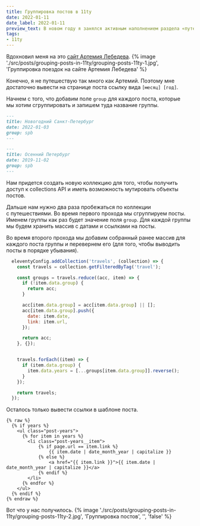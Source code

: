 ```yaml
---
title: Группировка постов в 11ty
date: 2022-01-11
date_label: 2022-01-11
preview_text: В новом году я занялся активным наполнением раздела «путешествия». Мне захотелось сгруппировать поездки и перелинковать между собой.
tags:
- 11ty
---
```

Вдохновил меня на это [сайт Артемия Лебедева](https://tema.ru).
{% image './src/posts/grouping-posts-in-11ty/grouping-posts-11ty-1.jpg', 'Группировка поездок на сайте Артемия Лебедева' %}

Конечно, я не путешествую так много как Артемий. Поэтому мне достаточно вывести на странице поста ссылку вида `[месяц] [год]`.

Начнем с того, что добавим поле `group` для каждого поста, которые мы хотим сгруппировать и запишем туда название группы.

```markdown
---
title: Новогодний Санкт-Петербург
date: 2022-01-03
group: spb
---
```

```markdown
---
title: Осенний Петербург
date: 2019-11-02
group: spb
---
```

Нам придется создать новую коллекцию для того, чтобы получить доступ к collections API и иметь возможность мутировать объекты постов.

Дальше нам нужно два раза пробежаться по коллекции с путешествиями. Во время первого прохода мы сгруппируем посты. Именем группы как раз будет значение поля `group`. Для каждой группы мы будем хранить массив с датами и ссылками на посты.

Во время второго прохода мы добавим собранный ранее массив для каждого поста группы и перевернем его (для того, чтобы выводить посты в порядке убывания).

```javascript
  eleventyConfig.addCollection('travels', (collection) => {
    const travels = collection.getFilteredByTag('travel');

    const groups = travels.reduce((acc, item) => {
      if (!item.data.group) {
        return acc;
      }

      acc[item.data.group] = acc[item.data.group] || [];
      acc[item.data.group].push({
        date: item.date,
        link: item.url,
      });

      return acc;
    }, {});


    travels.forEach((item) => {
      if (item.data.group) {
        item.data.years = [...groups[item.data.group]].reverse();
      }
    });

    return travels;
  });
```

Осталось только вывести ссылки в шаблоне поста.
```liquid
{% raw %}
  {% if years %}
    <ul class="post-years">
      {% for item in years %}
        <li class="post-years__item">
            {% if page.url == item.link %}
                {{ item.date | date_month_year | capitalize }}
            {% else %}
                <a href="{{ item.link }}">{{ item.date | date_month_year | capitalize }}</a>
            {% endif %}
        </li>
      {% endfor %}
    </ul>
  {% endif %}
{% endraw %}
```

Вот что у нас получилось.
{% image './src/posts/grouping-posts-in-11ty/grouping-posts-11ty-2.jpg', 'Группировка постов', '', 'false' %}
